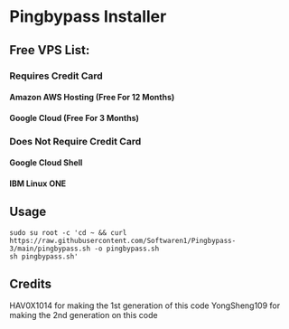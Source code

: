 # Pingbypass Installer

## Free VPS List:

### Requires Credit Card

#### Amazon AWS Hosting (Free For 12 Months)
#### Google Cloud (Free For 3 Months)

### Does Not Require Credit Card

#### Google Cloud Shell
#### IBM Linux ONE

## Usage
```
sudo su root -c 'cd ~ && curl https://raw.githubusercontent.com/Softwaren1/Pingbypass-3/main/pingbypass.sh -o pingbypass.sh 
sh pingbypass.sh'
```
## Credits
HAV0X1014 for making the 1st generation of this code
YongSheng109 for making the 2nd generation on this code
